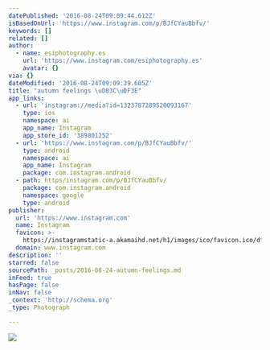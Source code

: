 ```yaml
---
datePublished: '2016-08-24T09:09:44.612Z'
isBasedOnUrl: 'https://www.instagram.com/p/BJfCYauBbfv/'
keywords: []
related: []
author:
  - name: esiphotography.es
    url: 'https://www.instagram.com/esiphotography.es'
    avatar: {}
via: {}
dateModified: '2016-08-24T09:09:39.605Z'
title: "autumn feelings \uD83C\uDF3E"
app_links:
  - url: 'instagram://media?id=1323787289520093167'
    type: ios
    namespace: ai
    app_name: Instagram
    app_store_id: '389801252'
  - url: 'https://www.instagram.com/p/BJfCYauBbfv/'
    type: android
    namespace: ai
    app_name: Instagram
    package: com.instagram.android
  - path: https/instagram.com/p/BJfCYauBbfv/
    package: com.instagram.android
    namespace: google
    type: android
publisher:
  url: 'https://www.instagram.com'
  name: Instagram
  favicon: >-
    https://instagramstatic-a.akamaihd.net/h1/images/ico/favicon.ico/dfa85bb1fd63.ico
  domain: www.instagram.com
description: ''
starred: false
sourcePath: _posts/2016-08-24-autumn-feelings.md
inFeed: true
hasPage: false
inNav: false
_context: 'http://schema.org'
_type: Photograph

---
```

![](https://imgflo.herokuapp.com/graph/vahj1ThiexotieMo/4a902eebd21c96676c0e2d46cc6e71fc/croprotate.jpg?cropheight=436&cropwidth=640&degrees=0&input=https%3A%2F%2Fscontent.cdninstagram.com%2Ft51.2885-15%2Fs640x640%2Fsh0.08%2Fe35%2F14128901_1741502152775636_957242067_n.jpg%3Fig_cache_key%3DMTMyMzc4NzI4OTUyMDA5MzE2Nw%253D%253D.2&x=0&y=104)